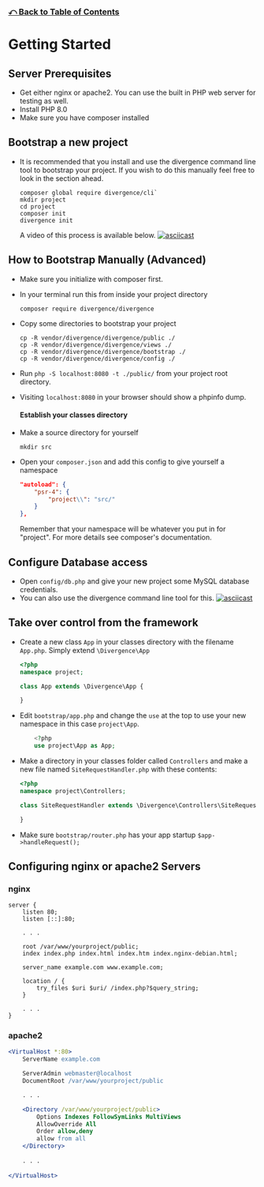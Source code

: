 ### [⤺ Back to Table of Contents](/README.md#divergence-framework-documentation)
# Getting Started

## Server Prerequisites
- Get either nginx or apache2. You can use the built in PHP web server for testing as well.
- Install PHP 8.0
- Make sure you have composer installed

## Bootstrap a new project
- It is recommended that you install and use the divergence command line tool to bootstrap your project. If you wish to do this manually feel free to look in the section ahead.
    ```
    composer global require divergence/cli`
    mkdir project
    cd project
    composer init
    divergence init
    ```
    A video of this process is available below.
    [![asciicast](https://asciinema.org/a/FhE9hATLKDhH7oQfFbeNG5hzs.png)](https://asciinema.org/a/FhE9hATLKDhH7oQfFbeNG5hzs)

## How to Bootstrap Manually (Advanced)
- Make sure you initialize with composer first.
- In your terminal run this from inside your project directory

    `composer require divergence/divergence`

- Copy some directories to bootstrap your project

    ```
    cp -R vendor/divergence/divergence/public ./
    cp -R vendor/divergence/divergence/views ./
    cp -R vendor/divergence/divergence/bootstrap ./
    cp -R vendor/divergence/divergence/config ./
    ```
- Run `php -S localhost:8080 -t ./public/` from your project root directory.
- Visiting `localhost:8080` in your browser should show a phpinfo dump.

    #### Establish your classes directory
 - Make a source directory for yourself
    
    `mkdir src`

 - Open your `composer.json` and add this config to give yourself a namespace

    ``` json
    "autoload": {
	    "psr-4": {
		    "project\\": "src/"
	    }
    },
    ```
    Remember that your namespace will be whatever you put in for "project". For more details see composer's documentation.

## Configure Database access

 - Open `config/db.php` and give your new project some MySQL database credentials.
 - You can also use the divergence command line tool for this.
 [![asciicast](https://asciinema.org/a/gZHWY2tXwjxDgYPvzjIuUjhEX.png)](https://asciinema.org/a/gZHWY2tXwjxDgYPvzjIuUjhEX)

 ## Take over control from the framework
 - Create a new class `App` in your classes directory with the filename `App.php`. Simply extend `\Divergence\App`
    ``` php
    <?php
    namespace project;

    class App extends \Divergence\App {

    }
    ```
- Edit `bootstrap/app.php` and change the `use` at the top to use your new namespace in this case `project\App`.
    ``` php
        <?php
        use project\App as App;
    ```
- Make a directory in your classes folder called `Controllers` and make a new file named `SiteRequestHandler.php` with these contents:
    ``` php
    <?php
    namespace project\Controllers;

    class SiteRequestHandler extends \Divergence\Controllers\SiteRequestHandler {

    }
    ```
- Make sure `bootstrap/router.php` has your app startup `$app->handleRequest();`

## Configuring nginx or apache2 Servers
### nginx
```nginx
server {
    listen 80;
    listen [::]:80;

    . . .

    root /var/www/yourproject/public;
    index index.php index.html index.htm index.nginx-debian.html;

    server_name example.com www.example.com;

    location / {
        try_files $uri $uri/ /index.php?$query_string;
    }

    . . .
}
```

### apache2
```apache
<VirtualHost *:80>
    ServerName example.com

    ServerAdmin webmaster@localhost
    DocumentRoot /var/www/yourproject/public

    . . .

    <Directory /var/www/yourproject/public>
        Options Indexes FollowSymLinks MultiViews
        AllowOverride All
        Order allow,deny
        allow from all
    </Directory>
    
    . . .
    
</VirtualHost>
```